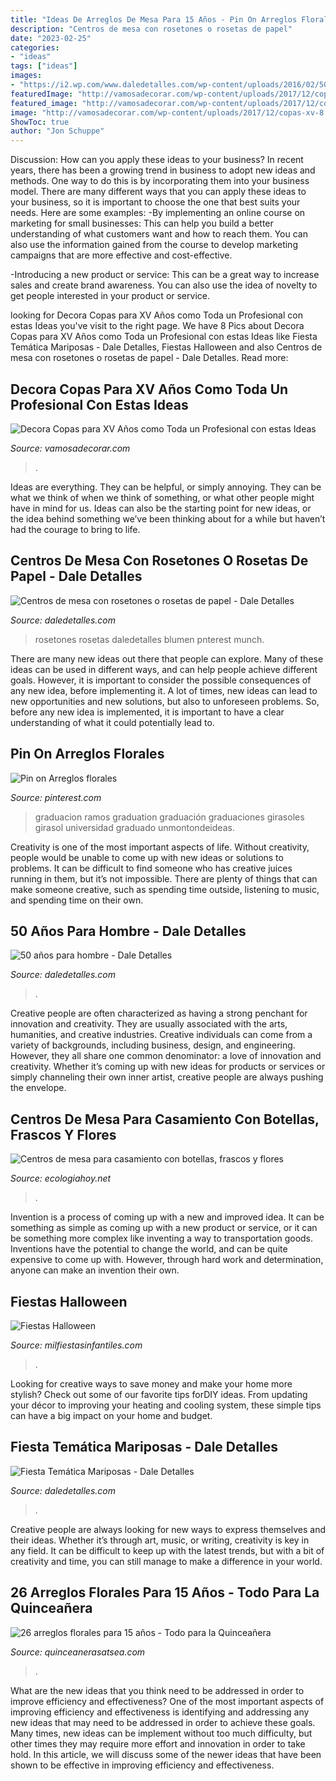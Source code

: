```yaml
---
title: "Ideas De Arreglos De Mesa Para 15 Años - Pin On Arreglos Florales"
description: "Centros de mesa con rosetones o rosetas de papel"
date: "2023-02-25"
categories:
- "ideas"
tags: ["ideas"]
images:
- "https://i2.wp.com/www.daledetalles.com/wp-content/uploads/2016/02/5022.jpg"
featuredImage: "http://vamosadecorar.com/wp-content/uploads/2017/12/copas-xv-8.jpg"
featured_image: "http://vamosadecorar.com/wp-content/uploads/2017/12/copas-xv-8.jpg"
image: "http://vamosadecorar.com/wp-content/uploads/2017/12/copas-xv-8.jpg"
ShowToc: true
author: "Jon Schuppe"
---
```



Discussion: How can you apply these ideas to your business?
In recent years, there has been a growing trend in business to adopt new ideas and methods. One way to do this is by incorporating them into your business model. There are many different ways that you can apply these ideas to your business, so it is important to choose the one that best suits your needs. Here are some examples: 
-By implementing an online course on marketing for small businesses: This can help you build a better understanding of what customers want and how to reach them. You can also use the information gained from the course to develop marketing campaigns that are more effective and cost-effective. 

-Introducing a new product or service: This can be a great way to increase sales and create brand awareness. You can also use the idea of novelty to get people interested in your product or service.

	

		
looking for Decora Copas para XV Años como Toda un Profesional con estas Ideas you've visit to the right page. We have 8 Pics about Decora Copas para XV Años como Toda un Profesional con estas Ideas like Fiesta Temática Mariposas - Dale Detalles, Fiestas Halloween and also Centros de mesa con rosetones o rosetas de papel - Dale Detalles. Read more:
		
    
## Decora Copas Para XV Años Como Toda Un Profesional Con Estas Ideas

<img loading=lazy src="http://vamosadecorar.com/wp-content/uploads/2017/12/copas-xv-8.jpg" onerror="this.onerror=null;this.src='https://tse1.mm.bing.net/th?id=OIP.fkvH0GfnkB377I9JNip0lgAAAA&amp;pid=15.1';" alt="Decora Copas para XV Años como Toda un Profesional con estas Ideas">

_Source: vamosadecorar.com_

>. 

	

Ideas are everything. They can be helpful, or simply annoying. They can be what we think of when we think of something, or what other people might have in mind for us. Ideas can also be the starting point for new ideas, or the idea behind something we’ve been thinking about for a while but haven’t had the courage to bring to life.

    
## Centros De Mesa Con Rosetones O Rosetas De Papel - Dale Detalles

<img loading=lazy src="https://i2.wp.com/www.daledetalles.com/wp-content/uploads/2017/06/rosetones-para-centros-de-mesa5.jpg" onerror="this.onerror=null;this.src='https://tse2.mm.bing.net/th?id=OIP.k9n7riKR-6jb1SSmsTkMdgHaLG&amp;pid=15.1';" alt="Centros de mesa con rosetones o rosetas de papel - Dale Detalles">

_Source: daledetalles.com_

>rosetones rosetas daledetalles blumen pnterest munch. 

	

There are many new ideas out there that people can explore. Many of these ideas can be used in different ways, and can help people achieve different goals. However, it is important to consider the possible consequences of any new idea, before implementing it. A lot of times, new ideas can lead to new opportunities and new solutions, but also to unforeseen problems. So, before any new idea is implemented, it is important to have a clear understanding of what it could potentially lead to.

    
## Pin On Arreglos Florales

<img loading=lazy src="https://i.pinimg.com/736x/0c/0e/d0/0c0ed062772c319ace1d5048981e01bf.jpg" onerror="this.onerror=null;this.src='https://tse4.mm.bing.net/th?id=OIP.E8lkJh1RuiKLfiw1_as-NwHaMH&amp;pid=15.1';" alt="Pin on Arreglos florales">

_Source: pinterest.com_

>graduacion ramos graduation graduación graduaciones girasoles girasol universidad graduado unmontondeideas. 

	

Creativity is one of the most important aspects of life. Without creativity, people would be unable to come up with new ideas or solutions to problems. It can be difficult to find someone who has creative juices running in them, but it’s not impossible. There are plenty of things that can make someone creative, such as spending time outside, listening to music, and spending time on their own.

    
## 50 Años Para Hombre - Dale Detalles

<img loading=lazy src="https://i2.wp.com/www.daledetalles.com/wp-content/uploads/2016/02/5022.jpg" onerror="this.onerror=null;this.src='https://tse3.mm.bing.net/th?id=OIP.SToW8Sz7jqJJiRE8pGghiAHaJ4&amp;pid=15.1';" alt="50 años para hombre - Dale Detalles">

_Source: daledetalles.com_

>. 

	

Creative people are often characterized as having a strong penchant for innovation and creativity. They are usually associated with the arts, humanities, and creative industries. Creative individuals can come from a variety of backgrounds, including business, design, and engineering. However, they all share one common denominator: a love of innovation and creativity. Whether it’s coming up with new ideas for products or services or simply channeling their own inner artist, creative people are always pushing the envelope.

    
## Centros De Mesa Para Casamiento Con Botellas, Frascos Y Flores

<img loading=lazy src="http://ecologiahoy.net/wp-content/uploads/2016/11/0a98eb5482deb8fb2c082cd98186320e-1.jpg" onerror="this.onerror=null;this.src='https://tse3.mm.bing.net/th?id=OIP.hjpDYHn2Iw_9eS9s9D96lQHaLI&amp;pid=15.1';" alt="Centros de mesa para casamiento con botellas, frascos y flores">

_Source: ecologiahoy.net_

>. 

	

Invention is a process of coming up with a new and improved idea. It can be something as simple as coming up with a new product or service, or it can be something more complex like inventing a way to transportation goods. Inventions have the potential to change the world, and can be quite expensive to come up with. However, through hard work and determination, anyone can make an invention their own.

    
## Fiestas Halloween

<img loading=lazy src="https://www.milfiestasinfantiles.com/wp-content/uploads/2012/10/fiestas-halloween-detalle.jpg" onerror="this.onerror=null;this.src='https://tse3.mm.bing.net/th?id=OIP.a9NIu7fiifQDvmp7gqhmcQAAAA&amp;pid=15.1';" alt="Fiestas Halloween">

_Source: milfiestasinfantiles.com_

>. 

	

Looking for creative ways to save money and make your home more stylish? Check out some of our favorite tips forDIY ideas. From updating your décor to improving your heating and cooling system, these simple tips can have a big impact on your home and budget.

    
## Fiesta Temática Mariposas - Dale Detalles

<img loading=lazy src="https://i1.wp.com/www.daledetalles.com/wp-content/uploads/2016/03/6-4.jpg" onerror="this.onerror=null;this.src='https://tse2.mm.bing.net/th?id=OIP.s_taTfaD8rshYKBdvG6f3AHaLH&amp;pid=15.1';" alt="Fiesta Temática Mariposas - Dale Detalles">

_Source: daledetalles.com_

>. 

	

Creative people are always looking for new ways to express themselves and their ideas. Whether it’s through art, music, or writing, creativity is key in any field. It can be difficult to keep up with the latest trends, but with a bit of creativity and time, you can still manage to make a difference in your world.

    
## 26 Arreglos Florales Para 15 Años - Todo Para La Quinceañera

<img loading=lazy src="http://quinceanerasatsea.com/wp-content/uploads/2016/07/arreglosfloralespara15años_27.jpg" onerror="this.onerror=null;this.src='https://tse4.mm.bing.net/th?id=OIP.5kZPyFuLzP7wvUE4GBc0JwAAAA&amp;pid=15.1';" alt="26 arreglos florales para 15 años - Todo para la Quinceañera">

_Source: quinceanerasatsea.com_

>. 

	

What are the new ideas that you think need to be addressed in order to improve efficiency and effectiveness?
One of the most important aspects of improving efficiency and effectiveness is identifying and addressing any new ideas that may need to be addressed in order to achieve these goals. Many times, new ideas can be implement without too much difficulty, but other times they may require more effort and innovation in order to take hold. In this article, we will discuss some of the newer ideas that have been shown to be effective in improving efficiency and effectiveness.

